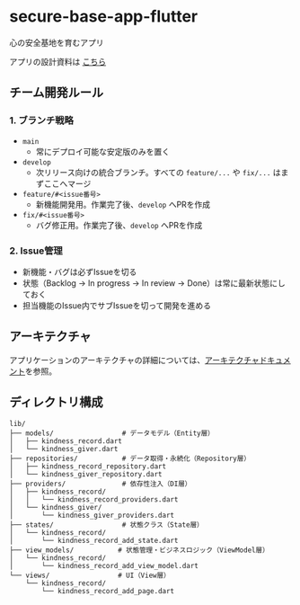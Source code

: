 # secure-base-app-flutter
心の安全基地を育むアプリ

アプリの設計資料は [こちら](https://www.notion.so/20_secure-base-1c31f8583e6f80cc88f1d676d9c0f7b0?pvs=4)

## チーム開発ルール

### 1. ブランチ戦略
- `main`
  - 常にデプロイ可能な安定版のみを置く
- `develop`
  - 次リリース向けの統合ブランチ。すべての `feature/...` や `fix/...` はまずここへマージ
- `feature/#<issue番号>`
  - 新機能開発用。作業完了後、`develop` へPRを作成
- `fix/#<issue番号>`
  - バグ修正用。作業完了後、`develop` へPRを作成

### 2. Issue管理
- 新機能・バグは必ずIssueを切る
- 状態（Backlog -> In progress -> In review -> Done）は常に最新状態にしておく
- 担当機能のIssue内でサブIssueを切って開発を進める


## アーキテクチャ 

アプリケーションのアーキテクチャの詳細については、[アーキテクチャドキュメント](docs/architecture.md)を参照。


## ディレクトリ構成

```
lib/
├── models/                 # データモデル（Entity層）
│   ├── kindness_record.dart
│   └── kindness_giver.dart
├── repositories/           # データ取得・永続化（Repository層）
│   ├── kindness_record_repository.dart
│   └── kindness_giver_repository.dart
├── providers/              # 依存性注入（DI層）
│   ├── kindness_record/
│   │   └── kindness_record_providers.dart
│   └── kindness_giver/
│       └── kindness_giver_providers.dart
├── states/                 # 状態クラス（State層）
│   └── kindness_record/
│       └── kindness_record_add_state.dart
├── view_models/           # 状態管理・ビジネスロジック（ViewModel層）
│   └── kindness_record/
│       └── kindness_record_add_view_model.dart
└── views/                 # UI（View層）
    └── kindness_record/
        └── kindness_record_add_page.dart
```